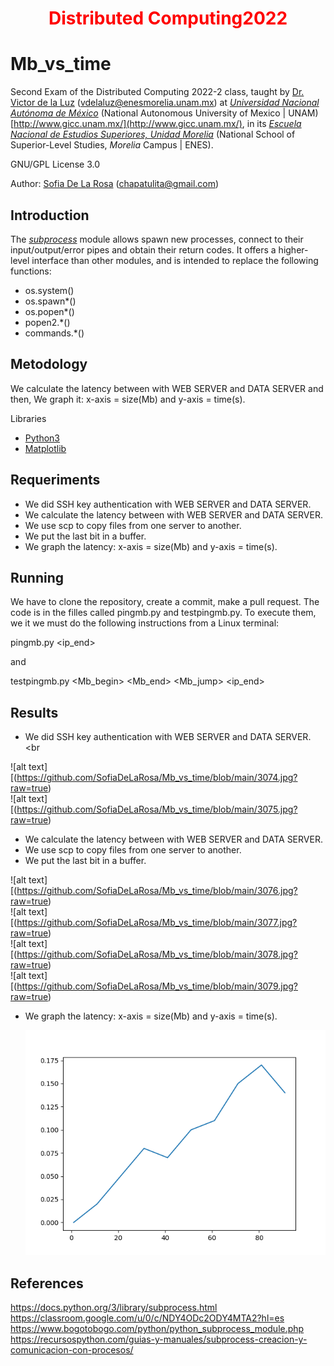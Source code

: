<h1 align="center" style="color:red;"> Distributed Computing2022 </h1>

# Mb_vs_time

Second Exam of the Distributed Computing 2022-2 class, taught by [Dr. Victor de la Luz](https://github.com/itztli) (<vdelaluz@enesmorelia.unam.mx>) at *[Universidad Nacional Autónoma de México](https://www.unam.mx/)* (National Autonomous University of Mexico | UNAM) [http://www.gicc.unam.mx/](http://www.gicc.unam.mx/), in its *[Escuela Nacional de Estudios Superiores, Unidad Morelia](https://www.enesmorelia.unam.mx/)* (National School of Superior-Level Studies, *Morelia* Campus | ENES).
 
 GNU/GPL License 3.0
 
 Author: 
 [Sofia De La Rosa](https://github.com/SofiaDeLaRosa) (<chapatulita@gmail.com>)
 
 ## Introduction

The *[subprocess](https://www.bogotobogo.com/python/python_subprocess_module.php)* module allows spawn new processes, connect to their input/output/error pipes and obtain their return codes. It offers a higher-level interface than other modules, and is intended to replace the following functions:

- os.system()
- os.spawn*()
- os.popen*()
- popen2.*()
- commands.*()
 
 ## Metodology

 We calculate the latency between with WEB SERVER and DATA SERVER and then, We graph it: x-axis = size(Mb) and y-axis = time(s).
 
Libraries

- [Python3](https://www.python.org/downloads/)
- [Matplotlib](https://matplotlib.org/)

 ## Requeriments

- We did SSH key authentication with WEB SERVER and DATA SERVER. <br>
- We calculate the latency between with WEB SERVER and DATA SERVER. <br>
- We use scp to copy files from one server to another. <br>
- We put the last bit in a buffer. <br>
- We graph the latency: x-axis = size(Mb) and y-axis = time(s).
 
 ## Running
 
We have to clone the repository, create a commit, make a pull request. The code is in the filles called pingmb.py and testpingmb.py.
To execute them, we it we must do the following instructions from a Linux terminal: 

pingmb.py <ip_end> <Mb>

and
 
testpingmb.py <Mb_begin> <Mb_end> <Mb_jump> <ip_end>
 
 ## Results
 
- We did SSH key authentication with WEB SERVER and DATA SERVER. <br
                                                                     
 ![alt text][(https://github.com/SofiaDeLaRosa/Mb_vs_time/blob/main/3074.jpg?raw=true) <br>
 ![alt text][(https://github.com/SofiaDeLaRosa/Mb_vs_time/blob/main/3075.jpg?raw=true) <br>
 
- We calculate the latency between with WEB SERVER and DATA SERVER. <br>
- We use scp to copy files from one server to another. <br>
- We put the last bit in a buffer. <br>
 
 ![alt text][(https://github.com/SofiaDeLaRosa/Mb_vs_time/blob/main/3076.jpg?raw=true) <br>
 ![alt text][(https://github.com/SofiaDeLaRosa/Mb_vs_time/blob/main/3077.jpg?raw=true) <br>
 ![alt text][(https://github.com/SofiaDeLaRosa/Mb_vs_time/blob/main/3078.jpg?raw=true) <br>
 ![alt text][(https://github.com/SofiaDeLaRosa/Mb_vs_time/blob/main/3079.jpg?raw=true) <br>
 
- We graph the latency: x-axis = size(Mb) and y-axis = time(s). <br>
 
  ![alt text](https://github.com/SofiaDeLaRosa/Mb_vs_time/blob/main/latency.png) 
 
 ## References 
https://docs.python.org/3/library/subprocess.html
https://classroom.google.com/u/0/c/NDY4ODc2ODY4MTA2?hl=es
https://www.bogotobogo.com/python/python_subprocess_module.php
https://recursospython.com/guias-y-manuales/subprocess-creacion-y-comunicacion-con-procesos/
